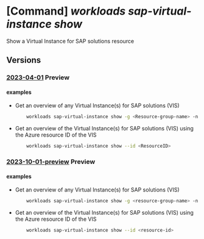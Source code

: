 # [Command] _workloads sap-virtual-instance show_

Show a Virtual Instance for SAP solutions resource

## Versions

### [2023-04-01](/Resources/mgmt-plane/L3N1YnNjcmlwdGlvbnMve30vcmVzb3VyY2Vncm91cHMve30vcHJvdmlkZXJzL21pY3Jvc29mdC53b3JrbG9hZHMvc2FwdmlydHVhbGluc3RhbmNlcy97fQ==/2023-04-01.xml) **Preview**

<!-- mgmt-plane /subscriptions/{}/resourcegroups/{}/providers/microsoft.workloads/sapvirtualinstances/{} 2023-04-01 -->

#### examples

- Get an overview of any Virtual Instance(s) for SAP solutions (VIS)
    ```bash
        workloads sap-virtual-instance show -g <Resource-group-name> -n <ResourceName>
    ```

- Get an overview of the Virtual Instance(s) for SAP solutions (VIS) using the Azure resource ID of the VIS
    ```bash
        workloads sap-virtual-instance show --id <ResourceID>
    ```

### [2023-10-01-preview](/Resources/mgmt-plane/L3N1YnNjcmlwdGlvbnMve30vcmVzb3VyY2Vncm91cHMve30vcHJvdmlkZXJzL21pY3Jvc29mdC53b3JrbG9hZHMvc2FwdmlydHVhbGluc3RhbmNlcy97fQ==/2023-10-01-preview.xml) **Preview**

<!-- mgmt-plane /subscriptions/{}/resourcegroups/{}/providers/microsoft.workloads/sapvirtualinstances/{} 2023-10-01-preview -->

#### examples

- Get an overview of any Virtual Instance(s) for SAP solutions (VIS)
    ```bash
        workloads sap-virtual-instance show -g <resource-group-name> -n <vis-name>
    ```

- Get an overview of the Virtual Instance(s) for SAP solutions (VIS) using the Azure resource ID of the VIS
    ```bash
        workloads sap-virtual-instance show --id <resource-id>
    ```

